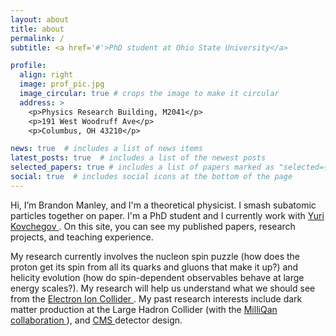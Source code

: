 ```yaml
---
layout: about
title: about
permalink: /
subtitle: <a href='#'>PhD student at Ohio State University</a>

profile:
  align: right
  image: prof_pic.jpg
  image_circular: true # crops the image to make it circular
  address: >
    <p>Physics Research Building, M2041</p>
    <p>191 West Woodruff Ave</p>
    <p>Columbus, OH 43210</p>

news: true  # includes a list of news items
latest_posts: true  # includes a list of the newest posts
selected_papers: true # includes a list of papers marked as "selected={true}"
social: true  # includes social icons at the bottom of the page
---
```


Hi, I’m Brandon Manley, and I'm a theoretical physicist. I smash subatomic particles together on paper. I'm a PhD student and I currently work with 
<a href='https://physics.osu.edu/people/kovchegov.1'> Yuri Kovchegov </a>. On this site, you can see my published papers, research projects, and teaching experience.

My research currently involves the nucleon spin puzzle (how does the proton get its spin from all its quarks and gluons that make it up?) and helicity evolution (how do spin-dependent observables behave at large energy scales?). My research will help us understand what we should see from the <a href='https://www.bnl.gov/eic/'> Electron Ion Collider </a>. My past research interests include dark matter production at the Large Hadron Collider (with the 
<a href='https://u.osu.edu/milliqan/'> MilliQan collaboration </a>), and <a href='https://home.cern/science/experiments/cms'> CMS </a> detector design.
